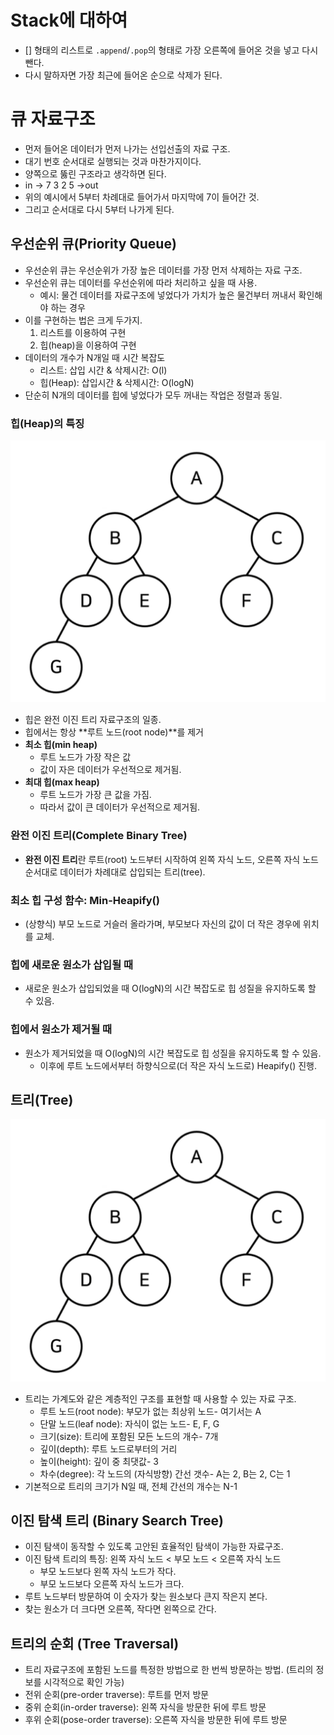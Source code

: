 # Stack에 대하여
- [] 형태의 리스트로 `.append`/`.pop`의 형태로 가장 오른쪽에 들어온 것을 넣고 다시 뺀다.
- 다시 말하자면 가장 최근에 들어온 순으로 삭제가 된다.

# 큐 자료구조
- 먼저 들어온 데이터가 먼저 나가는 선입선출의 자료 구조.
- 대기 번호 순서대로 실행되는 것과 마찬가지이다.
- 양쪽으로 뚫린 구조라고 생각하면 된다.
- in -> 7 3 2 5 ->out
- 위의 예시에서 5부터 차례대로 들어가서 마지막에 7이 들어간 것.
- 그리고 순서대로 다시 5부터 나가게 된다.

## 우선순위 큐(Priority Queue)
- 우선순위 큐는 우선순위가 가장 높은 데이터를 가장 먼저 삭제하는 자료 구조.
- 우선순위 큐는 데이터를 우선순위에 따라 처리하고 싶을 때 사용.
    - 예시: 물건 데이터를 자료구조에 넣었다가 가치가 높은 물건부터 꺼내서 확인해야 하는 경우
- 이를 구현하는 법은 크게 두가지.
    1. 리스트를 이용하여 구현
    2. 힙(heap)을 이용하여 구현
- 데이터의 개수가 N개일 때 시간 복잡도
    - 리스트: 삽입 시간 & 삭제시간: O(l)
    - 힙(Heap): 삽입시간 & 삭제시간: O(logN)
- 단순히 N개의 데이터를 힙에 넣었다가 모두 꺼내는 작업은 정렬과 동일.

### 힙(Heap)의 특징
![heapfeat](./assets/heapfeat.png)
- 힙은 완전 이진 트리 자료구조의 일종.
- 힙에서는 항상 **루트 노드(root node)**를 제거
- **최소 힙(min heap)**
    - 루트 노드가 가장 작은 값
    - 값이 자은 데이터가 우선적으로 제거됨.
- **최대 힙(max heap)**
    - 루트 노드가 가장 큰 값을 가짐.
    - 따라서 값이 큰 데이터가 우선적으로 제거됨.

### 완전 이진 트리(Complete Binary Tree)
- **완전 이진 트리**란 루트(root) 노드부터 시작하여 왼쪽 자식 노드, 오른쪽 자식 노드 순서대로 데이터가 차례대로 삽입되는 트리(tree).

### 최소 힙 구성 함수: Min-Heapify()
- (상향식) 부모 노드로 거슬러 올라가며, 부모보다 자신의 값이 더 작은 경우에 위치를 교체.

### 힙에 새로운 원소가 삽입될 때
- 새로운 원소가 삽입되었을 때 O(logN)의 시간 복잡도로 힙 성질을 유지하도록 할 수 있음.

### 힙에서 원소가 제거될 때
- 원소가 제거되었을 때 O(logN)의 시간 복잡도로 힙 성질을 유지하도록 할 수 있음.
    - 이후에 루트 노드에서부터 하향식으로(더 작은 자식 노드로) Heapify() 진행.

## 트리(Tree)
![heapfeat](./assets/heapfeat.png)
- 트리는 가계도와 같은 계층적인 구조를 표현할 때 사용할 수 있는 자료 구조.
    - 루트 노드(root node): 부모가 없는 최상위 노드- 여기서는 A
    - 단말 노드(leaf node): 자식이 없는 노드- E, F, G
    - 크기(size):  트리에 포함된 모든 노드의 개수- 7개
    - 깊이(depth): 루트 노드로부터의 거리
    - 높이(height): 깊이 중 최댓값- 3
    - 차수(degree): 각 노드의 (자식방향) 간선 갯수- A는 2, B는 2, C는 1
- 기본적으로 트리의 크기가 N일 때, 전체 간선의 개수는 N-1

## 이진 탐색 트리 (Binary Search Tree)
- 이진 탐색이 동작할 수 있도록 고안된 효율적인 탐색이 가능한 자료구조.
- 이진 탐색 트리의 특징: 왼쪽 자식 노드 < 부모 노드 < 오른쪽 자식 노드
    - 부모 노드보다 왼쪽 자식 노드가 작다.
    - 부모 노드보다 오른쪽 자식 노드가 크다.
- 루트 노드부터 방문하여 이 숫자가 찾는 원소보다 큰지 작은지 본다.
- 찾는 원소가 더 크다면 오른쪽, 작다면 왼쪽으로 간다.

## 트리의 순회 (Tree Traversal)
- 트리 자료구조에 포함된 노드를 특정한 방법으로 한 번씩 방문하는 방법. (트리의 정보를 시각적으로 확인 가능)
- 전위 순회(pre-order traverse): 루트를 먼저 방문
- 중위 순회(in-order traverse): 왼쪽 자식을 방문한 뒤에 루트 방문
- 후위 순회(pose-order traverse): 오른쪽 자식을 방문한 뒤에 루트 방문

